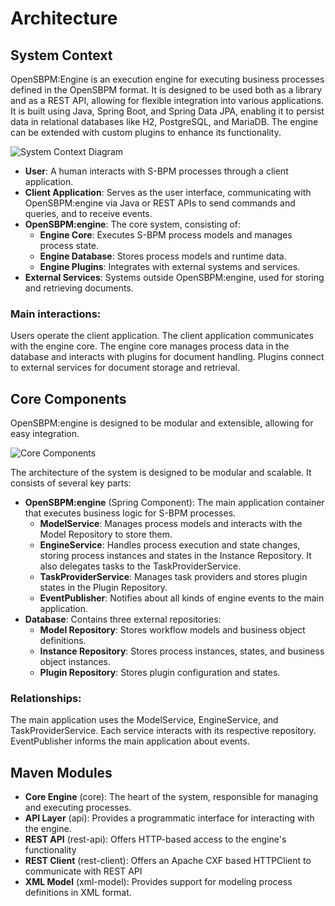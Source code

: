 # Architecture

## System Context 

OpenSBPM:Engine is an execution engine for executing business processes 
defined in the OpenSBPM format. It is designed to be used both as a library
and as a REST API, allowing for flexible integration into various applications.
It is built using Java, Spring Boot, and Spring Data JPA, enabling it to persist 
data in relational databases like H2, PostgreSQL, and MariaDB. The engine can be 
extended with custom plugins to enhance its functionality.

![System Context Diagram](architecture/images/system-context.svg)

- **User**: A human interacts with S-BPM processes through a client application.
- **Client Application**: Serves as the user interface, communicating with OpenSBPM:engine 
    via Java or REST APIs to send commands and queries, and to receive events. 
- **OpenSBPM:engine**: The core system, consisting of:
  - **Engine Core**: Executes S-BPM process models and manages process state.
  - **Engine Database**: Stores process models and runtime data.
  - **Engine Plugins**: Integrates with external systems and services.
- **External Services**: Systems outside OpenSBPM:engine, used for storing and retrieving documents.

### Main interactions:  
Users operate the client application. The client application communicates with 
the engine core. The engine core manages process data in the database and interacts 
with plugins for document handling. Plugins connect to external services for document 
storage and retrieval. 


## Core Components 
OpenSBPM:engine is designed to be modular and extensible, allowing for easy integration.

![Core Components](architecture/images/core-components.svg)

The architecture of the system is designed to be modular and scalable. It consists
of several key parts:  
- **OpenSBPM:engine** (Spring Component): The main application container that executes business logic for S-BPM processes.
  - **ModelService**: Manages process models and interacts with the Model Repository to store them.
  - **EngineService**: Handles process execution and state changes, storing process instances and states in the Instance Repository. It also delegates tasks to the TaskProviderService.
  - **TaskProviderService**: Manages task providers and stores plugin states in the Plugin Repository.
  - **EventPublisher**: Notifies about all kinds of engine events to the main application.
- **Database**: Contains three external repositories:
  - **Model Repository**: Stores workflow models and business object definitions.
  - **Instance Repository**: Stores process instances, states, and business object instances.
  - **Plugin Repository**: Stores plugin configuration and states.
### Relationships:  
The main application uses the ModelService, EngineService, and TaskProviderService. 
Each service interacts with its respective repository. EventPublisher informs the 
main application about events.


## Maven Modules
- **Core Engine** (core): The heart of the system, responsible for managing and executing processes.
- **API Layer** (api): Provides a programmatic interface for interacting with the engine.
- **REST API** (rest-api): Offers HTTP-based access to the engine's functionality
- **REST Client** (rest-client): Offers an Apache CXF based HTTPClient to communicate with REST API
- **XML Model** (xml-model): Provides support for modeling process definitions in XML format.
